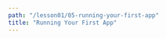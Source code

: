 ```yaml
---
path: "/lesson01/05-running-your-first-app"
title: "Running Your First App"
---
```


<youtube id="pH5oXZL6CH0"></youtube>
